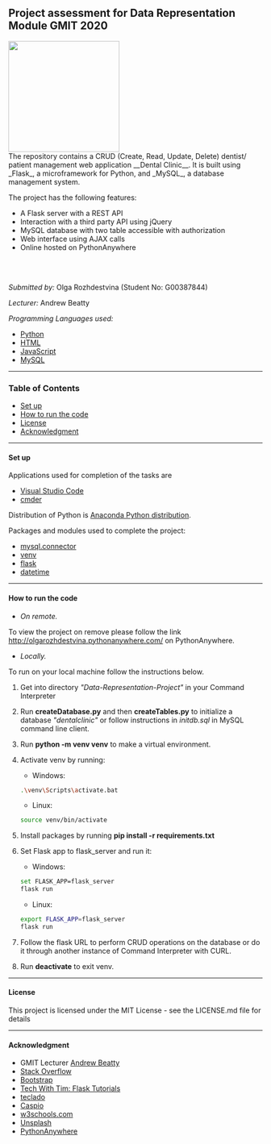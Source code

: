 ## Project assessment for Data Representation Module GMIT 2020

<img height="220" src="https://drdds.com/wp-content/uploads/2019/09/Illustration_DentalClinic.png">

<br>
The repository contains a CRUD (Create, Read, Update, Delete) dentist/ patient management web application __Dental Clinic__. It is built using _Flask_, a microframework for Python, and _MySQL_, a database management system. 

The project has the following features:
 * A Flask server with a REST API
 * Interaction with a third party API using jQuery
 * MySQL database with two table accessible with authorization
 * Web interface using AJAX calls
 * Online hosted on PythonAnywhere

<br><br>

*Submitted by:* Olga Rozhdestvina (Student No: G00387844) 

*Lecturer:* Andrew Beatty

*Programming Languages used:* 
 * [Python](https://www.python.org/)
 * [HTML](https://html.com/)
 * [JavaScript](https://www.javascript.com/)
 * [MySQL](https://www.mysql.com/)


----


### Table of Contents
* [Set up](#set_up)
* [How to run the code](#how_to_run_the_code)
* [License](#licence)
* [Acknowledgment](#acknowledgment)


----


#### Set up <a name="set_up"></a>

Applications used for completion of the tasks are 
  * [Visual Studio Code](https://code.visualstudio.com/)
  * [cmder](http://cmder.net/)

Distribution of Python is [Anaconda Python distribution](https://www.anaconda.com/). 

Packages and modules used to complete the project: 
  * [mysql.connector](https://pypi.org/project/mysql-connector-python/)
  * [venv](https://docs.python.org/3/library/venv.html)
  * [flask](https://flask.palletsprojects.com/en/1.1.x/)
  * [datetime](https://docs.python.org/3/library/datetime.html)



----


####  How to run the code <a name="how_to_run_the_code"></a>

  * _On remote._

To view the project on remove please follow the link http://olgarozhdestvina.pythonanywhere.com/ on PythonAnywhere.

  * _Locally._
  
To run on your local machine follow the instructions below. 

1. Get into directory _"Data-Representation-Project"_ in your Command Interpreter
2. Run __createDatabase.py__ and then __createTables.py__ to initialize a database _"dentalclinic"_ or follow instructions in _initdb.sql_ in MySQL command line client.
3. Run __python -m venv venv__ to make a virtual environment.
4. Activate venv by running:

    * Windows:
    ```bash
    .\venv\Scripts\activate.bat
    ```
    * Linux:
    ```bash
    source venv/bin/activate
    ```
5. Install packages by running __pip install -r requirements.txt__
6. Set Flask app to flask_server and run it: 
    
    * Windows:
    ```bash
    set FLASK_APP=flask_server
    flask run
    ```
    * Linux: 
    ```bash
    export FLASK_APP=flask_server
    flask run
    ```
7. Follow the flask URL to perform CRUD operations on the database or do it through another instance of Command Interpreter with CURL.
8. Run __deactivate__ to exit venv.


----

#### License <a name="licence"></a>

This project is licensed under the MIT License - see the LICENSE.md file for details

----


#### Acknowledgment <a name="acknowledgment"></a>

- GMIT Lecturer [Andrew Beatty](https://github.com/andrewbeattycourseware) 
- [Stack Overflow](https://stackoverflow.com/)
- [Bootstrap](https://getbootstrap.com/)
- [Tech With Tim: Flask Tutorials](https://www.youtube.com/playlist?list=PLzMcBGfZo4-n4vJJybUVV3Un_NFS5EOgX)
- [teclado](https://blog.tecladocode.com)
- [Caspio](https://forums.caspio.com/)
- [w3schools.com](http://w3schools.com/)
- [Unsplash](https://unsplash.com/)
- [PythonAnywhere](https://www.pythonanywhere.com/)